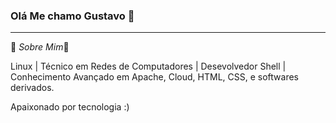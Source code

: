 ### Olá Me chamo Gustavo 👋
<hr>

💬 _Sobre Mim_🙂

 Linux | Técnico em Redes de Computadores | Desevolvedor Shell | Conhecimento Avançado em Apache, Cloud, HTML, CSS, e softwares derivados.

Apaixonado por tecnologia :)
